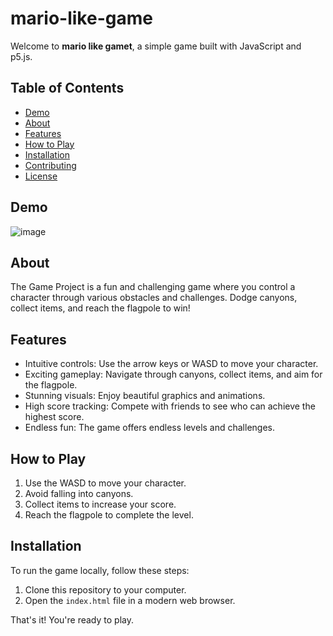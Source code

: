 # mario-like-game

Welcome to **mario like gamet**, a simple game built with JavaScript and p5.js.

## Table of Contents

- [Demo](#demo)
- [About](#about)
- [Features](#features)
- [How to Play](#how-to-play)
- [Installation](#installation)
- [Contributing](#contributing)
- [License](#license)

## Demo
![image](https://github.com/jaggerchen2001/mario-like-game/assets/122486839/a97ec8ea-4afc-4022-b247-c4014cb99a1e)

## About

The Game Project is a fun and challenging game where you control a character through various obstacles and challenges. Dodge canyons, collect items, and reach the flagpole to win!

## Features

- Intuitive controls: Use the arrow keys or WASD to move your character.
- Exciting gameplay: Navigate through canyons, collect items, and aim for the flagpole.
- Stunning visuals: Enjoy beautiful graphics and animations.
- High score tracking: Compete with friends to see who can achieve the highest score.
- Endless fun: The game offers endless levels and challenges.

## How to Play

1. Use the WASD to move your character.
2. Avoid falling into canyons.
3. Collect items to increase your score.
4. Reach the flagpole to complete the level.

## Installation

To run the game locally, follow these steps:

1. Clone this repository to your computer.
2. Open the `index.html` file in a modern web browser.

That's it! You're ready to play.
